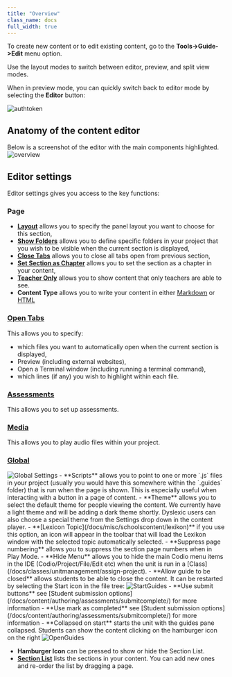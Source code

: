 ```yaml
---
title: "Overview"
class_name: docs
full_width: true
---
```


To create new content or to edit existing content, go to the **Tools->Guide->Edit** menu option.

Use the layout modes to switch between editor, preview, and split view modes.

When in preview mode, you can quickly switch back to editor mode by selecting the **Editor** button:

<img alt="authtoken" src="/img/docs/guides/editor.png" class="simple"/>

## Anatomy of the content editor
Below is a screenshot of the editor with the main components highlighted. 
<img alt="overview" src="/img/docs/guides/overview.png" class="simple"/>

## Editor settings
Editor settings gives you access to the key functions:

### Page
  - **[Layout](/docs/content/authoring/settings-actions/page)** allows you to specify the panel layout you want to choose for this section,
  - **[Show Folders](/docs/content/authoring/page-edit/hide-folder/)** allows you to define specific folders in your project that you wish to be visible when the current section is displayed,
  - **[Close Tabs](/docs/content/authoring/page-edit/inline/)** allows you to close all tabs open from previous section,
  - **[Set Section as Chapter](/docs/content/authoring/guides/chapter/)** allows you to set the section as a chapter in your content,
  - **[Teacher Only](/docs/content/authoring/page-edit/solutions/)** allows you to show content that only teachers are able to see.
  - **Content Type** allows you to write your content in either [Markdown](/docs/content/authoring/page-edit/edit/) or [HTML](/docs/content/authoring/page-edit/edit-html/) 

### [Open Tabs](/docs/content/authoring/settings-actions/open-tabs/)
This allows you to specify:

  - which files you want to automatically open when the current section is displayed,
  - Preview (including external websites),
  - Open a Terminal window (including running a terminal command),
  - which lines (if any) you wish to highlight within each file.


### [Assessments](/docs/content/authoring/assessments/) 
This allows you to set up assessments.

### [Media](/docs/content/authoring/page-edit/imvid)
This allows you to play audio files within your project.


### [Global](/docs/content/authoring/settings-actions/global/)
<img alt="Global Settings" src="/img/docs/guides/globalsettings.png" class="simple"/>
- **Scripts** allows you to point to one or more `.js` files in your project (usually you would have this somewhere within the `.guides` folder) that is run when the page is shown. This is especially useful when interacting with a button in a page of content.
- **Theme** allows you to select the default theme for people viewing the content. We currently have a light theme and will be adding a dark theme shortly. Dyslexic users can also choose a special theme from the Settings drop down in the content player.
- **[Lexicon Topic](/docs/misc/schoolscontent/lexikon)**  if you use this option, an icon will appear in the toolbar that will load the Lexikon window with the selected topic automatically selected.
- **Suppress page numbering** allows you to suppress the section page numbers when in Play Mode.
- **Hide Menu** allows you to hide the main Codio menu items in the IDE (Codio/Project/File/Edit etc) when the unit is run in a [Class](/docs/classes/unitmanagement/assign-project).
- **Allow guide to be closed** allows students to be able to close the content. It can be restarted by selecting the Start icon in the file tree:
<img alt="StartGuides" src="/img/docs/guides/startguides.png" class="simple"/>
- **Use submit buttons** see [Student submission options](/docs/content/authoring/assessments/submitcomplete/) for more information
- **Use mark as completed** see [Student submission options](/docs/content/authoring/assessments/submitcomplete/) for more information
- **Collapsed on start** starts the unit with the guides pane collapsed. Students can show the content clicking on the hamburger icon on the right
<img alt="OpenGuides" src="/img/docs/guides/guidecollapse.png" class="simple"/>

- **Hamburger Icon** can be pressed to show or hide the Section List.
- **[Section List](/docs/content/authoring/guides/add-section/)** lists the sections in your content. You can add new ones and re-order the list by dragging a page.
